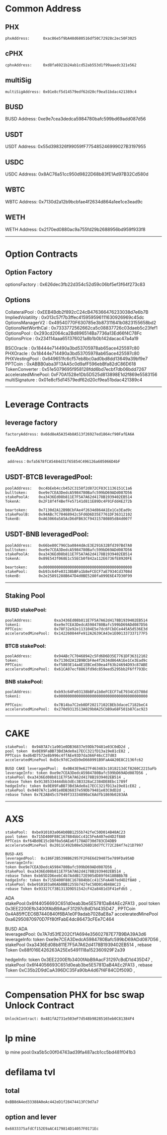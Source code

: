 # Common Address

## PHX
	phxAddress:      0xac86e5f9bA48d680516df50C72928c2ec50F3025

## cPHX
	cphxAddress:     0xd8fa6921b24ab1cd52ab553d1f99aaedc321e562

## multiSig
    multiSigAddress: 0x01e8cf5d14579edf62d20cf9ea51bdac421389c4	

## BUSD
   BUSD Address: 	 0xe9e7cea3dedca5984780bafc599bd69add087d56 

## USDT         
   USDT Address:     0x55d398326f99059fF775485246999027B3197955     

## USDC           
   USDC Address:     0x8AC76a51cc950d9822D68b83fE1Ad97B32Cd580d  

## WBTC              
   WBTC Address:     0x7130d2a12b9bcbfae4f2634d864a1ee1ce3ead9c    

## WETH      
  WETH Address:      0x2170ed0880ac9a755fd29b2688956bd959f933f8  

___
# Option Contracts 
## Option Factory
   optionsFactory :     0x626dec3fb22d354c52d59c06bf5ef3f64f273c83 
   
## Options	 
   CollateralPool :     0xEEB4Bdb2f892cC24cB476366476233038d7e6b7B    
   ImpliedVolatility :  0x013c57f7b3ffec415959596111630926969c45dc   
   OptionsManagerV2 :   0x49540770F630785e3b87311641b0823155658bd2 
   OptionsNetWorthCal : 0x7333772562662ca5c08837726c03daeb5c23fef1    
   OptionsPool :        0x293cd2064ca2Bd896514Ba7736a13Ed66f4C78Fc    
   OptionsPrice :       0x234114aaa651376021a8b1b0b142dacac47a4a19    

   BSCOracle :          0x18444e714490a3bd53705978ab65ace425597c80    
   PHXOracle :          0x18444e714490a3bd53705978ab65ace425597c80    
   PHXVestingPool :     0x649651fc6cf57eb8bc0ad0bd8dd13649a39bf9e7    
   PPTCoin :            0xABBB0aba3F13AA5c0d9afF596ebBfa82dC86D618    
   TokenConverter :     0x51e5079695f958128fdd6bd7ecbf7db06bdd7267    
   acceleratedMinePool: 0xF70A1528e1Db5D525d813898E1d2f869e5583156    
   multiSignature :     0x01e8cf5d14579edf62d20cf9ea51bdac421389c4 
___  
# Leverage Contracts
## leverage factory
	factoryAddress: 0x66d8eA5A354b8A513f26927ed1864cf90FafEA6A
## feeAddress 
     address：0xfa5678fCA5484d31f65854C496126a605066D4bF

## USDT-BTCB  leveragedPool: 
    poolAddress:   0xc4bEeb4ccb452C3158f2d872CF83C1136151C1a6
    bulltoken:     0xe9e7CEA3DedcA5984780Bafc599bD69ADd087D56 
    stakePoolA:    0xa3436Ed08b811E7F5A7A62d4178B1939402EB514 
    TokenA:        0x2F18f4f4BefFe57141d811E89Dc4F91Fdd4E272b 

    beartoken:     0x7130d2A12B9BCbFAe4f2634d864A1Ee1Ce3Ead9c 
    stakePoolB:    0x94ABc7C70468942c5Fd6D6D35E7761DF36312102 
    TokenB:        0xA63060a5A5AcD6dFB63Cf94315780805d84d007f 


## USDT-BNB  leveragedPool: 
	poolAddress:   0x66be80C796Cba0844dAcE3E291632Bfd397Bd7A0
	bulltoken:     0xe9e7CEA3DedcA5984780Bafc599bD69ADd087D56
	stakePoolA:    0xa3436Ed08b811E7F5A7A62d4178B1939402EB514
	tokenA:        0x89E543f068E1c55ECb0f842a112E6736fE8920FE
	
	beartoken:     0x0000000000000000000000000000000000000000
	stakePool:     0xb93c64Fe03138bBFa1b8eFCECF7aE7934Cd3708d
	tokenB:        0x2e25891288B647D4d0BE5280fa899E6E47D30F99

___

## Staking Pool
    
### BUSD  stakePool: 
	poolAddress:          0xa3436Ed08b811E7F5A7A62d4178B1939402EB514
	token1:               0xe9e7CEA3DedcA5984780Bafc599bD69ADd087D56 
	PPTCoin:              0x78F32e92e113104E5e7dc6FCbDCe445A5d536E3d 
	acceleratedMinePool:  0x142260844Fe912A2639CA43e1E001337337177F5
 
### BTCB  stakePool:  
	poolAddress:          0x94ABc7C70468942c5Fd6D6D35E7761DF36312102
	token:                0x7130d2A12B9BCbFAe4f2634d864A1Ee1Ce3Ead9c 
	PPTCoin:              0xf5803E14a4E1EBCed30ea4f63b24694D93c87ABE 
	acceleratedMinePool:  0x61CA07ecf8863fd9dc859eed5295bb2F6ff793Dc
	
### BNB  stakePool: 
	poolAddress:          0xb93c64Fe03138bBFa1b8eFCECF7aE7934Cd3708d
    token1:               0x0000000000000000000000000000000000000000 

    PPTCoin:              0x7B14ba7C2eb0DF20217102CBEb3daceC7182beC4 
    acceleratedMinePool:  0x270d9313513A029b0A25CbB9a68F501b87Cac923
___	
# CAKE  
	stakePool:  0x9407A7c1a901e0DB36837e59Db79481e03C0dD2d , 
	pool token  0x0E09FaBB73Bd3Ade0a17ECC321fD13a19e81cE82 ,
	PPTCoin 0xd64D7572e8b996c4ffAEe93D7da366F46cC37d03 
	acceleratedMinePool 0xE6c97dC2eEb9eD660991B9FaA4A20E8C2136fc62

	BUSD CAKE leveragedPool:  0x0B43E9e627F463483c1018213dCf8260C2215aFb
	leverageInfo: token 0xe9e7CEA3DedcA5984780Bafc599bD69ADd087D56 ,
	stakePool 0xa3436Ed08b811E7F5A7A62d4178B1939402EB514 ,
	rebase Token 0x9138533444dbb3dEc3B3328aC2384DE8Ebc1789f 
	hedgeInfo: token 0x0E09FaBB73Bd3Ade0a17ECC321fD13a19e81cE82 ,
	stakePool 0x9407A7c1a901e0DB36837e59Db79481e03C0dD2d ,
	rebase Token 0x7E2AB45c57949f33334890aC6Adfb1869b0283AA  

___	
# AXS
	stakePool:  0xbe910103a06Ab0BB1255b742feC50D014B48AC23
	pool token  0x715D400F88C167884bbCc41C5FeA407ed4D2f8A0
	PPTCoin 0xf64Bd0E15cD8f0a5dAEa6f178AD730d783CD4DB9 
	acceleratedMinePool 0x2011C492b08e5268D10d7fC772C284f7e21D7997

	BUSD-AXS  
	leveragedPool:  0x186F2B5398B62957F2F6E6d294075e789FDa95AD
	leverageInfo:
	token 0xe9e7CEA3DedcA5984780Bafc599bD69ADd087D56 ,
	StakePool 0xa3436Ed08b811E7F5A7A62d4178B1939402EB514 ,
	rebase Token 0xb65D2D6eebC4b7AddB172E905dD89f0418BBBb7B ,
	hedgeInfo: token 0x715D400F88C167884bbCc41C5FeA407ed4D2f8A0 ,
	stakePool 0xbe910103a06Ab0BB1255b742feC50D014B48AC23 ,
	rebase Token 0x93327Cf3B1313D9D51542cF42a8481d3F41eFdb5 ,


ADA  
	stakePool:0x6f44056693C651d0eab3be5E5781DaB4AEc2FA13 ,
	pool token  0x3EE2200Efb3400fAbB9AacF31297cBdD1d435D47 ,
	PPTCoin 0x4A85ffCEC6B7440840f6BA1e0F9adab7028aE8a7 
	acceleratedMinePool 0xa62950870970D7Ff80fFabE4dc86473cFEe7C464
	
BUSD ADA  
	leveragedPool:  0x7A7d53fE202Cf1A694e35602787E77B9BA39A3d6
	leverageInfo: 
	token 0xe9e7CEA3DedcA5984780Bafc599bD69ADd087D56 ,
	stakePool 0xa3436Ed08b811E7F5A7A62d4178B1939402EB514 ,
	rebase Token 0x88f016E426263A25Ee5491118a152360929F2a39

hedgeInfo:
	token 0x3EE2200Efb3400fAbB9AacF31297cBdD1d435D47 ,
	stakePool 0x6f44056693C651d0eab3be5E5781DaB4AEc2FA13 ,
	rebase Token 0xC35b2D9dCaA396DC35Fa90bA4d67f4F84CDf509D ,
		
		
___
# Compensation PHX for bsc swap Unlock Contract
	UnlockContract:	0x481fA2731e503eF7d548b98285165eb0C81384F4	

# lp mine
   lp mine pool:0xa5b5c00f04743ad39fa487acb1cc5bd481f041b3	

# defilama tvl
## total
	0xBB8dA4ed33388A0eAc442eD1f28474413FC9d7a7
## option and lever
	0x6833375afdCf152E9aAC4179814D14057F0171Ec
	
   

	
